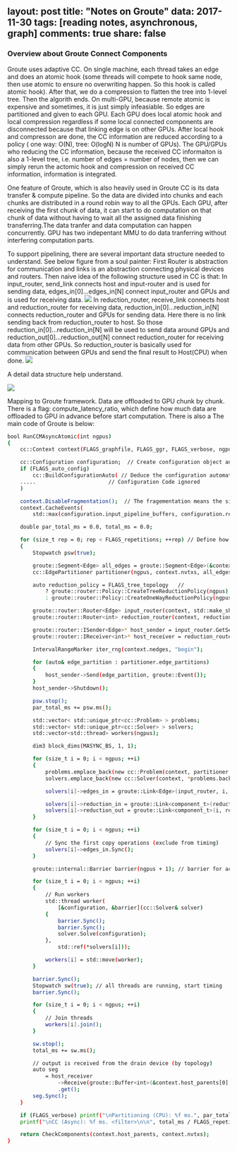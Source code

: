 
layout: post
title: "Notes on Groute"
data: 2017-11-30
tags: [reading notes, asynchronous, graph]
comments: true
share: false
---

### Overview about Groute Connect Components

Groute uses adaptive CC. On single machine, each thread takes an edge and does an atomic hook (some threads will compete to hook same node, then use atomic to ensure no overwriting happen. So this hook is called atomic hook). After that, we do a compression to flatten the tree into 1-level tree. Then the algorith ends. On multi-GPU, because remote atomic is expensive and sometimes, it is just simply infeasiable. So edges are partitioned and given to each GPU. Each GPU does local atomic hook and local compression regardless if some local connected components are disconnected because that linking edge is on other GPUs. After local hook and compresson are done, the CC information are reduced according to a policy ( one way: O(N), tree: O(logN) N is number of GPUs). The GPU/GPUs who reducing the CC information, because the received CC informaiton is also a 1-level tree, i.e. number of edges = number of nodes, then we can simply rerun the actomic hook and compression on received CC information, information is integrated.

One feature of Groute, which is also heavily used in Groute CC is its data transfer & compute pipeline. So the data are divided into chunks and each chunks are distributed in a round robin way to all the GPUs. Each GPU, after receiving the first chunk of data, it can start to do computation on that chunk of data without having to wait all the assigned data finishing transferring.The data tranfer and data computation can happen concurrently. GPU has two indepentant MMU to do data tranferring without interfering computation parts.

To support pipelining, there are several important data structure needed to understand. See below figure from a soul painter:
First Router is abstraction for communication and links is an abstraction connecting physical devices and routers. Then naive idea of the following structure used in CC is that: 
In input\_router, send\_link connects host and input\-router and is used for sending data, edges\_in[0]...edges\_in[N] connect input\_router and GPUs and is used for receiving data. 
![](https://github.com/YuxinxinChen/YuxinxinChen.github.io/blob/master/images/groute_input.png)
In reduction\_router, receive\_link connects host and reduction\_router for receiving data, reduction\_in[0]...reduction\_in[N] connects reduction\_router and GPUs for sending data. Here there is no link sending back from reduction\_router to host. So those reduction\_in[0]...reduction\_in[N] will be used to send data around GPUs and reduction\_out[0]...reduction\_out[N] connect reduction\_router for receiving data from other GPUs. So reduction\_router is basically used for communication between GPUs and send the final result to Host(CPU) when done.
![](https://github.com/YuxinxinChen/YuxinxinChen.github.io/blob/master/images/groute_reduct.png)

A detail data structure help understand. 

![](https://github.com/YuxinxinChen/YuxinxinChen.github.io/blob/master/images/groute_datastruct.png)


Mapping to Groute framework. Data are offloaded to GPU chunk by chunk. There is a flag: compute\_latency\_ratio, which define how much data are offloaded to GPU in advance before start computation. There is also a
The main code of Groute is below:
```bash
bool RunCCMAsyncAtomic(int ngpus)
{
    cc::Context context(FLAGS_graphfile, FLAGS_ggr, FLAGS_verbose, ngpus); // Create context

    cc::Configuration configuration;  // Create configuration object and pass the configuration
    if (FLAGS_auto_config)
        cc::BuildConfigurationAuto( // Deduce the configuration automatically  
	.....                       // Configuration Code ignored
	)

    context.DisableFragmentation();  // The fragementation means the size of fragment of data when we transfer data, so even if the data transfer is pipelined, each chunk can be tansferred fragmently
    context.CacheEvents(
        std::max(configuration.input_pipeline_buffers, configuration.reduction_pipeline_buffers) /*raw estimation  */);

    double par_total_ms = 0.0, total_ms = 0.0; 

    for (size_t rep = 0; rep < FLAGS_repetitions; ++rep) // Define how many experiments wanna do 
    {
        Stopwatch psw(true);

        groute::Segment<Edge> all_edges = groute::Segment<Edge>(&context.host_edges[0], context.nedges, context.nedges, 0); // load edges into segment
        cc::EdgePartitioner partitioner(ngpus, context.nvtxs, all_edges, configuration.vertex_partitioning);  // Partition edges

        auto reduction_policy = FLAGS_tree_topology   // 
            ? groute::router::Policy::CreateTreeReductionPolicy(ngpus)
            : groute::router::Policy::CreateOneWayReductionPolicy(ngpus);

        groute::router::Router<Edge> input_router(context, std::make_shared<cc::EdgeScatterPolicy>(ngpus));
        groute::router::Router<int> reduction_router(context, reduction_policy);

        groute::router::ISender<Edge>* host_sender = input_router.GetSender(groute::Device::Host);
        groute::router::IReceiver<int>* host_receiver = reduction_router.GetReceiver(groute::Device::Host); // TODO

        IntervalRangeMarker iter_rng(context.nedges, "begin");

        for (auto& edge_partition : partitioner.edge_partitions)
        {
            host_sender->Send(edge_partition, groute::Event());
        }
        host_sender->Shutdown();

        psw.stop();
        par_total_ms += psw.ms();

        std::vector< std::unique_ptr<cc::Problem> > problems;
        std::vector< std::unique_ptr<cc::Solver> > solvers;
        std::vector<std::thread> workers(ngpus);

        dim3 block_dims(MASYNC_BS, 1, 1);

        for (size_t i = 0; i < ngpus; ++i)
        {
            problems.emplace_back(new cc::Problem(context, partitioner.parents_partitions[i], i, block_dims));
            solvers.emplace_back(new cc::Solver(context, *problems.back()));

            solvers[i]->edges_in = groute::Link<Edge>(input_router, i, configuration.edges_chunk_size, configuration.input_pipeline_buffers);

            solvers[i]->reduction_in = groute::Link<component_t>(reduction_router, i, configuration.parents_chunk_size, configuration.reduction_pipeline_buffers);
            solvers[i]->reduction_out = groute::Link<component_t>(i, reduction_router);
        }

        for (size_t i = 0; i < ngpus; ++i)
        {
            // Sync the first copy operations (exclude from timing)
            solvers[i]->edges_in.Sync();
        }

        groute::internal::Barrier barrier(ngpus + 1); // barrier for accurate timing  

        for (size_t i = 0; i < ngpus; ++i)
        {
            // Run workers  
            std::thread worker(
                [&configuration, &barrier](cc::Solver& solver)
            {
                barrier.Sync();
                barrier.Sync();
                solver.Solve(configuration);
            },
                std::ref(*solvers[i]));

            workers[i] = std::move(worker);
        }

        barrier.Sync();
        Stopwatch sw(true); // all threads are running, start timing
        barrier.Sync();

        for (size_t i = 0; i < ngpus; ++i)
        {
            // Join threads  
            workers[i].join();
        }

        sw.stop();
        total_ms += sw.ms();

        // output is received from the drain device (by topology)  
        auto seg
            = host_receiver
                ->Receive(groute::Buffer<int>(&context.host_parents[0], context.nvtxs), groute::Event())
                .get();
        seg.Sync();
    }

    if (FLAGS_verbose) printf("\nPartitioning (CPU): %f ms.", par_total_ms / FLAGS_repetitions);
    printf("\nCC (Async): %f ms. <filter>\n\n", total_ms / FLAGS_repetitions);

    return CheckComponents(context.host_parents, context.nvtxs);
}
```
